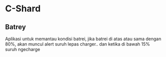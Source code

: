 # C-Shard

## Batrey
Aplikasi untuk memantau kondisi batrei, jika batrei di atas atau sama dengan 80%, akan muncul alert suruh lepas charger.. dan ketika di bawah 15% suruh ngecharge

